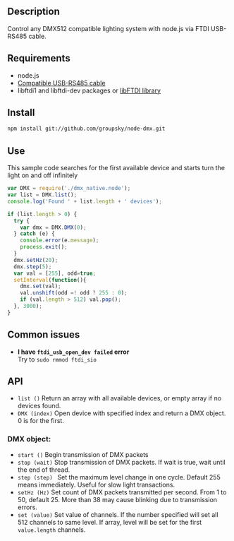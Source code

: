 Description
------

Control any DMX512 compatible lighting system with node.js via FTDI USB-RS485 cable.

Requirements
------
* node.js
* [Сompatible USB-RS485 cable](https://s.click.aliexpress.com/e/_AK6bxX)
* libftdi1 and libftdi-dev packages or [libFTDI library](http://www.intra2net.com/en/developer/libftdi/index.php)

Install
------
```bash
npm install git://github.com/groupsky/node-dmx.git
```
Use
------
This sample code searches for the first available device and starts turn the light on and off infinitely


```javascript
var DMX = require('./dmx_native.node');
var list = DMX.list();
console.log('Found ' + list.length + ' devices');

if (list.length > 0) {
  try {
    var dmx = DMX.DMX(0);
  } catch (e) {
    console.error(e.message);
    process.exit();
  }
  dmx.setHz(20);
  dmx.step(5);
  var val = [255], odd=true;
  setInterval(function(){
    dmx.set(val);
    val.unshift(odd =! odd ? 255 : 0);
    if (val.length > 512) val.pop();
  }, 3000);
}
```

Common issues
------
* **I have `ftdi_usb_open_dev failed` error**  
Try to `sudo rmmod ftdi_sio`

API
------
* `list ()` Return an array with all available devices, or empty array if no devices found.
* `DMX (index)` Open device with specified index and return a DMX object. 0 is for the first.

### DMX object:
* `start ()` Begin transmission of DMX packets
* `stop (wait)` Stop transmission of DMX packets. If wait is true, wait until the end of thread.
* `step (step) ` Set the maximum level change in one cycle. Default 255 means immediately. Useful for slow light transactions.
* `setHz (Hz)` Set count of DMX packets transmitted per second. From 1 to 50, default 25.  More than 38 may cause blinking due to transmission errors.
* `set (value)` Set value of channels. If the number specified will set all 512 channels to same level. If array, level will be set for the first `value.length` channels.
